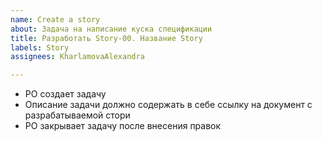 ```yaml
---
name: Create a story
about: Задача на написание куска спецификации
title: Разработать Story-00. Название Story
labels: Story
assignees: KharlamovaAlexandra

---
```


- PO создает задачу
- Описание задачи должно содержать в себе ссылку на документ с разрабатываемой стори
- PO закрывает задачу после внесения правок
